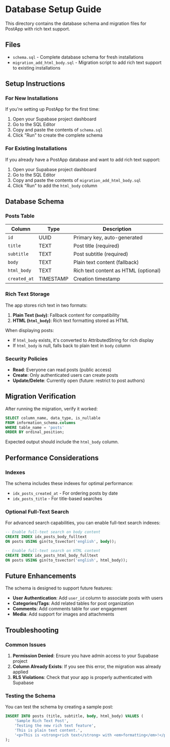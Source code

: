 # Database Setup Guide

This directory contains the database schema and migration files for PostApp with rich text support.

## Files

- `schema.sql` - Complete database schema for fresh installations
- `migration_add_html_body.sql` - Migration script to add rich text support to existing installations

## Setup Instructions

### For New Installations

If you're setting up PostApp for the first time:

1. Open your Supabase project dashboard
2. Go to the SQL Editor
3. Copy and paste the contents of `schema.sql`
4. Click "Run" to create the complete schema

### For Existing Installations

If you already have a PostApp database and want to add rich text support:

1. Open your Supabase project dashboard
2. Go to the SQL Editor
3. Copy and paste the contents of `migration_add_html_body.sql`
4. Click "Run" to add the `html_body` column

## Database Schema

### Posts Table

| Column | Type | Description |
|--------|------|-------------|
| `id` | UUID | Primary key, auto-generated |
| `title` | TEXT | Post title (required) |
| `subtitle` | TEXT | Post subtitle (required) |
| `body` | TEXT | Plain text content (fallback) |
| `html_body` | TEXT | Rich text content as HTML (optional) |
| `created_at` | TIMESTAMP | Creation timestamp |

### Rich Text Storage

The app stores rich text in two formats:

1. **Plain Text (`body`)**: Fallback content for compatibility
2. **HTML (`html_body`)**: Rich text formatting stored as HTML

When displaying posts:
- If `html_body` exists, it's converted to AttributedString for rich display
- If `html_body` is null, falls back to plain text in `body` column

### Security Policies

- **Read**: Everyone can read posts (public access)
- **Create**: Only authenticated users can create posts
- **Update/Delete**: Currently open (future: restrict to post authors)

## Migration Verification

After running the migration, verify it worked:

```sql
SELECT column_name, data_type, is_nullable
FROM information_schema.columns
WHERE table_name = 'posts'
ORDER BY ordinal_position;
```

Expected output should include the `html_body` column.

## Performance Considerations

### Indexes

The schema includes these indexes for optimal performance:

- `idx_posts_created_at` - For ordering posts by date
- `idx_posts_title` - For title-based searches

### Optional Full-Text Search

For advanced search capabilities, you can enable full-text search indexes:

```sql
-- Enable full-text search on body content
CREATE INDEX idx_posts_body_fulltext
ON posts USING gin(to_tsvector('english', body));

-- Enable full-text search on HTML content
CREATE INDEX idx_posts_html_body_fulltext
ON posts USING gin(to_tsvector('english', html_body));
```

## Future Enhancements

The schema is designed to support future features:

- **User Authentication**: Add `user_id` column to associate posts with users
- **Categories/Tags**: Add related tables for post organization
- **Comments**: Add comments table for user engagement
- **Media**: Add support for images and attachments

## Troubleshooting

### Common Issues

1. **Permission Denied**: Ensure you have admin access to your Supabase project
2. **Column Already Exists**: If you see this error, the migration was already applied
3. **RLS Violations**: Check that your app is properly authenticated with Supabase

### Testing the Schema

You can test the schema by creating a sample post:

```sql
INSERT INTO posts (title, subtitle, body, html_body) VALUES (
    'Sample Rich Text Post',
    'Testing the new rich text feature',
    'This is plain text content.',
    '<p>This is <strong>rich text</strong> with <em>formatting</em>!</p>'
);
```
